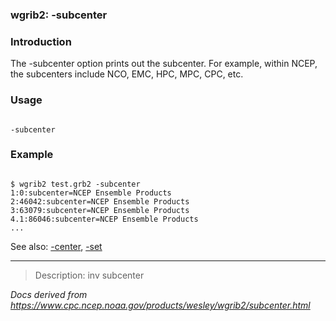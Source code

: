 
### wgrib2: -subcenter



### Introduction



The -subcenter option prints out the subcenter.
For example, within NCEP, the subcenters include NCO, EMC, HPC, MPC, CPC, etc.

### Usage




```

-subcenter

```

### Example




```

$ wgrib2 test.grb2 -subcenter
1:0:subcenter=NCEP Ensemble Products
2:46042:subcenter=NCEP Ensemble Products
3:63079:subcenter=NCEP Ensemble Products
4.1:86046:subcenter=NCEP Ensemble Products
...

```

 
See also: [-center](./center.html),
 [-set](./set.html)








----

>Description: inv          subcenter

_Docs derived from <https://www.cpc.ncep.noaa.gov/products/wesley/wgrib2/subcenter.html>_